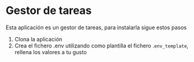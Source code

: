 # Gestor de tareas

Esta aplicación es un gestor de tareas, para instalarla sigue estos pasos

1. Clona la aplicación 
2. Crea el fichero .env utilizando como plantilla el fichero .`env_template`, rellena los valores a tu gusto